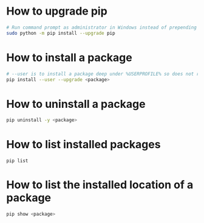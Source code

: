 # How to upgrade pip
```bash
# Run command prompt as administrator in Windows instead of prepending `sudo`
sudo python -m pip install --upgrade pip
```

# How to install a package
```bash
# --user is to install a package deep under %USERPROFILE% so does not require administrative rights
pip install --user --upgrade <package>
```

# How to uninstall a package
```bash
pip uninstall -y <package>
```

# How to list installed packages
```batch
pip list
```

# How to list the installed location of a package
```bash
pip show <package>
```